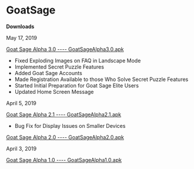 # GoatSage

<b>Downloads</b>

May 17, 2019

[Goat Sage Alpha 3.0 ---- GoatSageAlpha3.0.apk](https://github.com/Jime567/GoatSage/blob/master/GoatSageAlpha3.0.apk?raw=true)

* Fixed Exploding Images on FAQ in Landscape Mode 
* Implemented Secret Puzzle Features 
* Added Goat Sage Accounts 
* Made Registration Available to those Who Solve Secret Puzzle Features 
* Started Initial Preparation for Goat Sage Elite Users
* Updated Home Screen Message

April 5, 2019

[Goat Sage Alpha 2.1 ---- GoatSageAlpha2.1.apk](https://github.com/Jime567/GoatSage/raw/master/GoatSageAlpha2.1.apk)

* Bug Fix for Display Issues on Smaller Devices

[Goat Sage Alpha 2.0 ---- GoatSageAlpha2.0.apk](https://github.com/Jime567/GoatSage/raw/master/GoatSageAlpha2.0.apk)

April 3, 2019 

[Goat Sage Alpha 1.0 ---- GoatSageAlpha1.0.apk](https://github.com/Jime567/GoatSage/raw/master/Goat%20Sage%20Alpha%201.0.apk)
